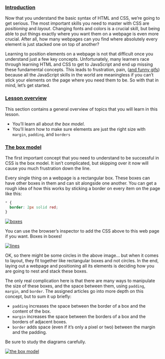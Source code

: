 
### [Introduction](https://www.theodinproject.com/lessons/foundations-the-box-model#introduction)

Now that you understand the basic syntax of HTML and CSS, we’re going to get serious. The most important skills you need to master with CSS are _positioning_ and _layout_. Changing fonts and colors is a crucial skill, but being able to put things exactly where you want them on a webpage is even more crucial. After all, how many webpages can you find where absolutely every element is just stacked one on top of another?

Learning to position elements on a webpage is not that difficult once you understand just a few key concepts. Unfortunately, many learners race through learning HTML and CSS to get to JavaScript and end up missing these fundamental concepts. This leads to frustration, pain, ([and funny gifs](https://giphy.com/gifs/css-13FrpeVH09Zrb2)) because all the JavaScript skills in the world are meaningless if you can’t stick your elements on the page where you need them to be. So with that in mind, let’s get started.

### [Lesson overview](https://www.theodinproject.com/lessons/foundations-the-box-model#lesson-overview)

This section contains a general overview of topics that you will learn in this lesson.

- You’ll learn all about _the box model_.
- You’ll learn how to make sure elements are just the right size with `margin`, `padding`, and `borders`

### [The box model](https://www.theodinproject.com/lessons/foundations-the-box-model#the-box-model)

The first important concept that you need to understand to be successful in CSS is the box model. It isn’t complicated, but skipping over it now will cause you much frustration down the line.

Every single thing on a webpage is a rectangular box. These boxes can have other boxes in them and can sit alongside one another. You can get a rough idea of how this works by sticking a border on every item on the page like this:

```css
* {
  border: 2px solid red;
}
```

[![boxes](https://cdn.statically.io/gh/TheOdinProject/curriculum/main/foundations/html_css/css-foundations/the-box-model/imgs/boxes.png)](https://cdn.statically.io/gh/TheOdinProject/curriculum/main/foundations/html_css/css-foundations/the-box-model/imgs/boxes.png)

You can use the browser’s inspector to add the CSS above to this web page if you want. Boxes in boxes!

[![lines](https://cdn.statically.io/gh/TheOdinProject/curriculum/main/foundations/html_css/css-foundations/the-box-model/imgs/odin-lined.png)](https://cdn.statically.io/gh/TheOdinProject/curriculum/main/foundations/html_css/css-foundations/the-box-model/imgs/odin-lined.png)

OK, so there might be some circles in the above image… but when it comes to layout, they fit together like rectangular boxes and not circles. In the end, laying out a webpage and positioning all its elements is deciding how you are going to nest and stack these boxes.

The only real complication here is that there are many ways to manipulate the size of these boxes, and the space between them, using `padding`, `margin`, and `border`. The assigned articles go into more depth on this concept, but to sum it up briefly:

- `padding` increases the space between the border of a box and the content of the box.
- `margin` increases the space between the borders of a box and the borders of adjacent boxes.
- `border` adds space (even if it’s only a pixel or two) between the margin and the padding.

Be sure to study the diagrams carefully.

[![the box model](https://cdn.statically.io/gh/TheOdinProject/curriculum/main/foundations/html_css/css-foundations/the-box-model/imgs/box-model.png)](https://cdn.statically.io/gh/TheOdinProject/curriculum/main/foundations/html_css/css-foundations/the-box-model/imgs/box-model.png)

